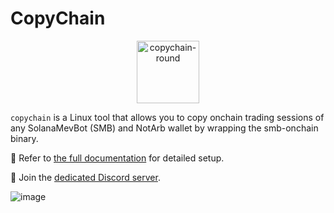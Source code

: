 
# CopyChain

<p align="center"><img width="100" height="100" alt="copychain-round" src="https://github.com/user-attachments/assets/c56964f6-3ab8-4626-86d9-80528dd56bc1" /></p>

`copychain` is a Linux tool that allows you to copy onchain trading sessions of any SolanaMevBot (SMB) and NotArb wallet by wrapping the smb-onchain binary.

📘 Refer to [the full documentation](https://hweippy.gitbook.io/copychain) for detailed setup.

🤝 Join the [dedicated Discord server](https://discord.gg/s9AQ7MHq).

![image](https://github.com/user-attachments/assets/e133a502-1b7c-43a0-812f-b02ee43d9abe)
